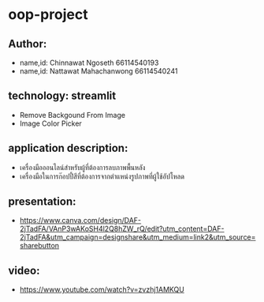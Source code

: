 # oop-project

## Author:
* name,id: Chinnawat Ngoseth 66114540193
* name,id: Nattawat Mahachanwong 66114540241

## technology: streamlit
* Remove Backgound From Image
* Image Color Picker
## application description:

* เครื่องมือออนไลน์สำหรับผู้ที่ต้องการลบภาพพื้นหลัง
* เครื่องมือในการก๊อปปี้สีที่ต้องการจากตำแหน่งรูปภาพที่ผู้ใช้อัปโหลด

## presentation:
* https://www.canva.com/design/DAF-2jTadFA/VAnP3wAKoSH4l2Q8hZW_rQ/edit?utm_content=DAF-2jTadFA&utm_campaign=designshare&utm_medium=link2&utm_source=sharebutton

## video:
* https://www.youtube.com/watch?v=zvzhj1AMKQU



